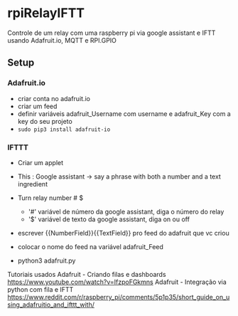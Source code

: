# rpiRelayIFTT
Controle de um relay com uma raspberry pi via google assistant e IFTT usando Adafruit.io, MQTT e RPI.GPIO


## Setup

### Adafruit.io
- criar conta no adafruit.io
- criar um feed
- definir variáveis adafruit_Username com username e adafruit_Key com a key do seu projeto
- `sudo pip3 install adafruit-io`

### IFTTT
- Criar um applet
- This : Google assistant -> say a phrase with both a number and a text ingredient
- Turn relay number # $ 
    - '#' variável de número da google assistant, diga o número do relay
    - '$' variável de texto da google assistant, diga on ou off
- escrever {{NumberField}}{{TextField}} pro feed do adafruit que vc criou
- colocar o nome do feed na variável adafruit_Feed 

- python3 adafruit.py

Tutoriais usados
Adafruit - Criando filas e dashboards https://www.youtube.com/watch?v=IfzpoFGkmns
Adafruit - Integração via python com fila e IFTT https://www.reddit.com/r/raspberry_pi/comments/5p1p35/short_guide_on_using_adafruitio_and_ifttt_with/
